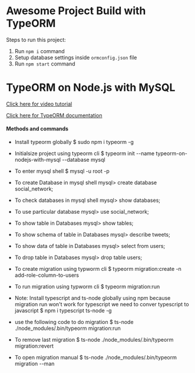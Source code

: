 # Awesome Project Build with TypeORM

Steps to run this project:

1. Run `npm i` command
2. Setup database settings inside `ormconfig.json` file
3. Run `npm start` command

# TypeORM on Node.js with MySQL

[Click here for video tutorial](https://www.youtube.com/watch?v=Reb7ISQZCvA)

[Click here for TypeORM documentation](https://typeorm.io/#/)

#### Methods and commands

- Install typeorm globally
  \$ sudo npm i typeorm -g

- Initialsize project using typeorm cli
  \$ typeorm init --name typeorm-on-nodejs-with-mysql --database mysql

- To enter mysql shell
  \$ mysql -u root -p

- To create Database in mysql shell
  mysql> create database social_network;

- To check databases in mysql shell
  mysql> show databases;

- To use particular database
  mysql> use social_network;

* To show table in Databases
  mysql> show tables;

- To show schema of table in Databases
  mysql> describe tweets;

- To show data of table in Databases
  mysql> select from users;

- To drop table in Databases
  mysql> drop table users;

- To create migration using typworm cli
  \$ typeorm migration:create -n add-role-column-to-users

- To run migration using typworm cli
  \$ typeorm migration:run

- Note: Install typescript and ts-node globally using npm because migration run won't work for typescript we need to conver typescript to javascript
  \$ npm i typescript ts-node -g

- use the following code to do migration
  \$ ts-node ./node_modules/.bin/typeorm migration:run

- To remove last migration
  \$ ts-node ./node_modules/.bin/typeorm migration:revert

- To open migration manual
  \$ ts-node ./node_modules/.bin/typeorm migration --man
